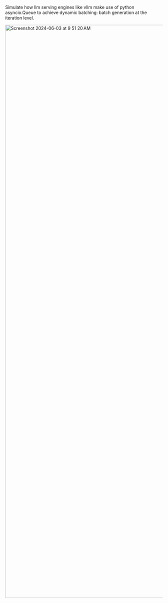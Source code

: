 Simulate how llm serving engines like vllm make use of python asyncio.Queue to achieve dynamic batching: batch generation at the iteration level.


<img width="1831" alt="Screenshot 2024-06-03 at 9 51 20 AM" src="https://github.com/hitpoint6/llm-continuous-batching-simulator/assets/62563309/53437adc-8ee2-48f6-94b1-4409dba5ee66">
